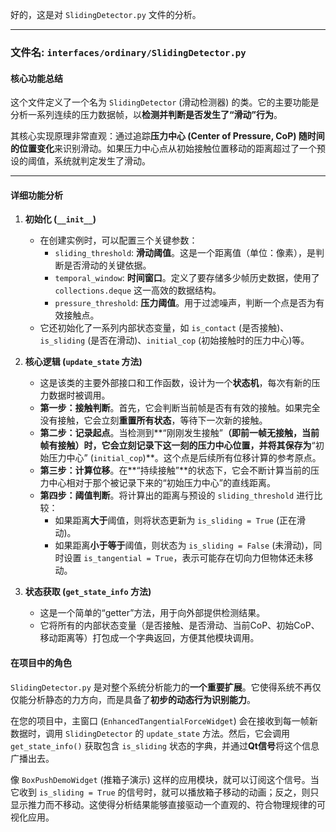 好的，这是对 `SlidingDetector.py` 文件的分析。

---

### 文件名: `interfaces/ordinary/SlidingDetector.py`

#### 核心功能总结

这个文件定义了一个名为 `SlidingDetector` (滑动检测器) 的类。它的主要功能是分析一系列连续的压力数据帧，以**检测并判断是否发生了“滑动”行为**。

其核心实现原理非常直观：通过追踪**压力中心 (Center of Pressure, CoP) 随时间的位置变化**来识别滑动。如果压力中心点从初始接触位置移动的距离超过了一个预设的阈值，系统就判定发生了滑动。

---

#### 详细功能分析

1.  **初始化 (`__init__`)**
    * 在创建实例时，可以配置三个关键参数：
        * `sliding_threshold`: **滑动阈值**。这是一个距离值（单位：像素），是判断是否滑动的关键依据。
        * `temporal_window`: **时间窗口**。定义了要存储多少帧历史数据，使用了 `collections.deque` 这一高效的数据结构。
        * `pressure_threshold`: **压力阈值**。用于过滤噪声，判断一个点是否为有效接触点。
    * 它还初始化了一系列内部状态变量，如 `is_contact` (是否接触)、`is_sliding` (是否在滑动)、`initial_cop` (初始接触时的压力中心)等。

2.  **核心逻辑 (`update_state` 方法)**
    * 这是该类的主要外部接口和工作函数，设计为一个**状态机**，每次有新的压力数据时被调用。
    * **第一步：接触判断**。首先，它会判断当前帧是否有有效的接触。如果完全没有接触，它会立刻**重置所有状态**，等待下一次新的接触。
    * **第二步：记录起点**。当检测到**“刚刚发生接触”**（即前一帧无接触，当前帧有接触）时，它会立刻记录下这一刻的压力中心位置，并将其保存为**“初始压力中心” (`initial_cop`)**。这个点是后续所有位移计算的参考原点。
    * **第三步：计算位移**。在**“持续接触”**的状态下，它会不断计算当前的压力中心相对于那个被记录下来的“初始压力中心”的直线距离。
    * **第四步：阈值判断**。将计算出的距离与预设的 `sliding_threshold` 进行比较：
        * 如果距离**大于**阈值，则将状态更新为 `is_sliding = True` (正在滑动)。
        * 如果距离**小于等于**阈值，则状态为 `is_sliding = False` (未滑动)，同时设置 `is_tangential = True`，表示可能存在切向力但物体还未移动。

3.  **状态获取 (`get_state_info` 方法)**
    * 这是一个简单的“getter”方法，用于向外部提供检测结果。
    * 它将所有的内部状态变量（是否接触、是否滑动、当前CoP、初始CoP、移动距离等）打包成一个字典返回，方便其他模块调用。

#### 在项目中的角色

`SlidingDetector.py` 是对整个系统分析能力的**一个重要扩展**。它使得系统不再仅仅能分析静态的力方向，而是具备了**初步的动态行为识别能力**。

在您的项目中，主窗口 (`EnhancedTangentialForceWidget`) 会在接收到每一帧新数据时，调用 `SlidingDetector` 的 `update_state` 方法。然后，它会调用 `get_state_info()` 获取包含 `is_sliding` 状态的字典，并通过**Qt信号**将这个信息广播出去。

像 `BoxPushDemoWidget` (推箱子演示) 这样的应用模块，就可以订阅这个信号。当它收到 `is_sliding = True` 的信号时，就可以播放箱子移动的动画；反之，则只显示推力而不移动。这使得分析结果能够直接驱动一个直观的、符合物理规律的可视化应用。